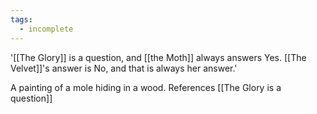 ```yaml
---
tags:
  - incomplete
---
```

'[[The Glory]] is a question, and [[the Moth]] always answers Yes. [[The Velvet]]'s answer is No, and that is always her answer.'

A painting of a mole hiding in a wood. References [[The Glory is a question]]
